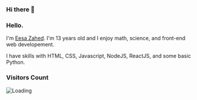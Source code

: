 ### Hi there 👋

<!--
**EesaZahed/eesazahed** is a ✨ _special_ ✨ repository because its `README.md` (this file) appears on your GitHub profile.

Here are some ideas to get you started:

- 🔭 I’m currently working on ...
- 🌱 I’m currently learning ...
- 👯 I’m looking to collaborate on ...
- 🤔 I’m looking for help with ...
- 💬 Ask me about ...
- 📫 How to reach me: ...
- 😄 Pronouns: ...
- ⚡ Fun fact: ...
-->

### Hello. 
I'm [Eesa Zahed](https://eesazahed.github.io/website). I'm 13 years old and I enjoy math, science, and front-end web developement.

I have skills with HTML, CSS, Javascript, NodeJS, ReactJS, and some basic Python.

### Visitors Count
<img align="left" src = "https://profile-counter.glitch.me/eesazahed/count.svg" alt ="Loading">
